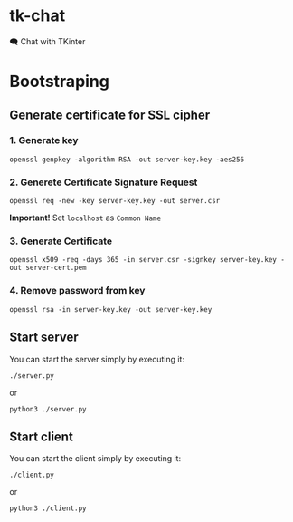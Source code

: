 # tk-chat

🗨️ Chat with TKinter

# Bootstraping

## Generate certificate for SSL cipher

### 1. Generate key

```shell
openssl genpkey -algorithm RSA -out server-key.key -aes256
```

### 2. Generete Certificate Signature Request

```shell
openssl req -new -key server-key.key -out server.csr
```

**Important!** Set `localhost` as `Common Name`

### 3. Generate Certificate

```shell
openssl x509 -req -days 365 -in server.csr -signkey server-key.key -out server-cert.pem
```

### 4. Remove password from key

```shell
openssl rsa -in server-key.key -out server-key.key
```

## Start server

You can start the server simply by executing it:

```shell
./server.py
```

or 

```shell
python3 ./server.py
```

## Start client

You can start the client simply by executing it:

```shell
./client.py
```

or 

```shell
python3 ./client.py
```


